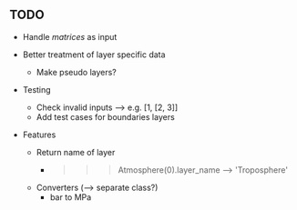 ## TODO

* Handle *matrices* as input

* Better treatment of layer specific data
    * Make pseudo layers?

* Testing
    * Check invalid inputs --> e.g. [1, [2, 3]]
    * Add test cases for boundaries layers

* Features
    * Return name of layer
        * >>> Atmosphere(0).layer_name --> 'Troposphere'
    * Converters (--> separate class?)
        * bar to MPa
